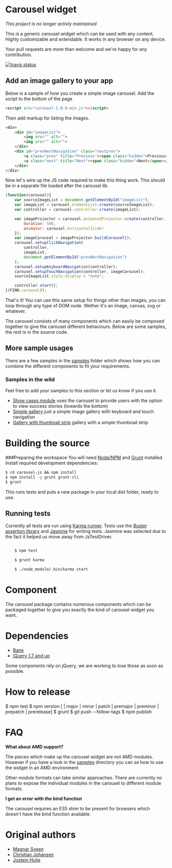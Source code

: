 # Carousel widget

*This project is no longer activly maintained*

This is a generic carousel widget which can be used with any content. Highly customizable and extendable.
It works in any browser on any device.

Your pull requests are more than welcome and we're happy for any contribution.

[![travis status](https://api.travis-ci.org/finn-no/carousel-js.png)](https://travis-ci.org/finn-no/carousel-js/)

## Add an image gallery to your app
Below is a sample of how you create a simple image carousel.
Add the script to the bottom of the page

```html
<script src="carousel-1.0.0.min.js"></script>
```

Then add markup for listing the images.

```html
<div>
    <div id="imageList">
        <img src="" alt="">
        <img src="" alt="">
    </div>
    <div id="prevNextNavigation" class="nextprev">
        <a class="prev" title="Previous"><span class="hidden">Previous</span></a>
        <a class="next" title="Next"><span class="hidden">Next</span></a>
    </div>
</div>
```

Now let's wire up the JS code required to make this thing work. This should be in a separate file loaded after the carousel lib.

```js
(function(carousel){
    var sourceImageList = document.getElementById("imageList");
    var imageList = carousel.elementList.create(sourceImageList);
    var controller = carousel.controller.create(imageList);

    var imageProjector = carousel.animatedProjector.create(controller, imageList, {
        duration: 500,
        animator: carousel.horizontalSlider
    });
    var imageCarousel = imageProjector.buildCarousel();
    carousel.setupClickNavigation(
        controller,
        imageList,
        document.getElementById("prevNextNavigation")
    );
    carousel.setupKeyboardNavigation(controller);
    carousel.setupTouchNavigation(controller, imageCarousel);
    sourceImageList.style.display = "none";

    controller.start();
}(FINN.carousel));
```

That's it! You can use this same setup for things other than images, you can loop through any type of DOM node. Wether it's an image, canvas, svg or whatever.

The carousel consists of many components which can easily be composed together to give the carousel different behaviours. Below are some samples, the rest is in the source code.

## More sample usages

There are a few samples in the [samples](samples/) folder which shows how you can combine the different components to fit your requirements.

### Samples in the wild
Feel free to add your samples to this section or let us know if you use it.

* [Show cases module](http://www.finn.no/finn/torget/partnerinfo) uses the carousel to provide users with the option to view success stories (towards the bottom)
* [Simple gallery](http://www.finn.no/bedrift/svendsen-s-glass-service-as-1137850/album/7994) just a simple image gallery with keyboard and touch navigation
* [Gallery with thumbnail strip](http://www.finn.no/finn/car/used/viewimage?finnkode=41884971) gallery with a simple thumbnail strip

# Building the source
###Preparing the workspace
You will need [Node/NPM](http://nodejs.org/) and [Grunt](http://gruntjs.com/) installed.
Install required development dependencies:

```sh
$ cd carousel-js && npm install
$ npm install -g grunt grunt-cli
$ grunt
```

This runs tests and puts a new package in your local dist folder, ready to use.

## Running tests

Currently all tests are run using [Karma runner](https://github.com/karma-runner/karma). Tests use the [Buster assertion library](http://docs.busterjs.org/en/latest/modules/buster-assertions/) and [Jasmine](https://jasmine.github.io/) for writing tests. Jasmine was selected due to the fact it helped us move away from JsTestDriver.

```sh

    $ npm test

    $ grunt karma

    $ ./node_module/.bin/karma start

```

# Component

The carousel package contains numerous components which can be packaged together to give you exactly the kind of carousel widget you want.

# Dependencies

* [Bane](https://github.com/busterjs/bane/blob/master/lib/bane.js)
* [jQuery 1.7 and up](http://jquery.com)

Some components rely on jQuery, we are working to lose those as soon as possible.

# How to release
$ npm test
$ npm version [<newversion> | major | minor | patch | premajor | preminor | prepatch | prerelease] 
$ grunt
$ git push --follow-tags
$ npm publish

# FAQ

**What about AMD support?**

The pieces which make up the carousel widget are not AMD modules. However if you have a look in the [samples](samples/amd) directory you can se how to use the widget in an AMD environment

Other module formats can take similar approaches. There are currently no plans to expose the individual modules in the carousel to different module formats.

**I get an error with the bind function**

The carousel requires an ES5 shim to be present for browsers which doesn't have the bind function available.

# Original authors

* [Magnar Sveen](https://github.com/magnars)
* [Christian Johansen](https://github.com/cjohansen)
* [Jostein Holje](https://github.com/jstnhlj)
